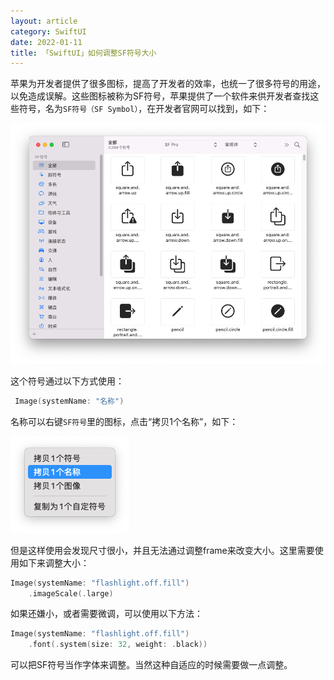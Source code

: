 ```yaml
---
layout: article
category: SwiftUI
date: 2022-01-11
title: 「SwiftUI」如何调整SF符号大小
---
```

<!-- excerpt-start -->
苹果为开发者提供了很多图标，提高了开发者的效率，也统一了很多符号的用途，以免造成误解。这些图标被称为SF符号，苹果提供了一个软件来供开发者查找这些符号，名为`SF符号（SF Symbol）`，在开发者官网可以找到，如下：

![SF符号（SF Symbol）界面](/assets/images/630a3da16331458fb5b06bdd264621eb.png)

这个符号通过以下方式使用：

```swift
 Image(systemName: "名称")
```

名称可以右键`SF符号`里的图标，点击“拷贝1个名称”，如下：

![名称可以右键SF Symbol里的图标，点击“拷贝1个名称”](/assets/images/6a25c4122c4546c08874c025f39d45cc.png)

但是这样使用会发现尺寸很小，并且无法通过调整frame来改变大小。这里需要使用如下来调整大小：

```swift
Image(systemName: "flashlight.off.fill")
	.imageScale(.large)
```

如果还嫌小，或者需要微调，可以使用以下方法：

```swift
Image(systemName: "flashlight.off.fill")
	.font(.system(size: 32, weight: .black))
```

可以把SF符号当作字体来调整。当然这种自适应的时候需要做一点调整。
